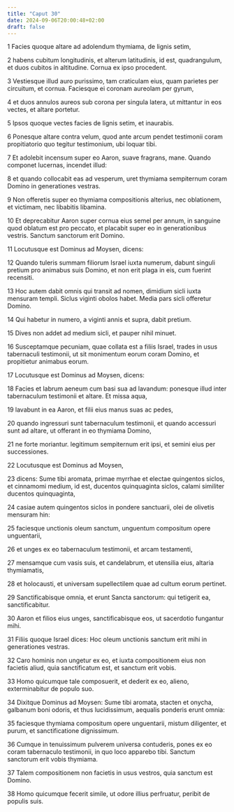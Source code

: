 ```yaml
---
title: "Caput 30"
date: 2024-09-06T20:00:48+02:00
draft: false
---
```



1 Facies quoque altare ad adolendum thymiama, de lignis setim,

2 habens cubitum longitudinis, et alterum latitudinis, id est, quadrangulum, et duos cubitos in altitudine. Cornua ex ipso procedent.

3 Vestiesque illud auro purissimo, tam craticulam eius, quam parietes per circuitum, et cornua. Faciesque ei coronam aureolam per gyrum,

4 et duos annulos aureos sub corona per singula latera, ut mittantur in eos vectes, et altare portetur.

5 Ipsos quoque vectes facies de lignis setim, et inaurabis.

6 Ponesque altare contra velum, quod ante arcum pendet testimonii coram propitiatorio quo tegitur testimonium, ubi loquar tibi.

7 Et adolebit incensum super eo Aaron, suave fragrans, mane. Quando componet lucernas, incendet illud:

8 et quando collocabit eas ad vesperum, uret thymiama sempiternum coram Domino in generationes vestras.

9 Non offeretis super eo thymiama compositionis alterius, nec oblationem, et victimam, nec libabitis libamina.

10 Et deprecabitur Aaron super cornua eius semel per annum, in sanguine quod oblatum est pro peccato, et placabit super eo in generationibus vestris. Sanctum sanctorum erit Domino.

11 Locutusque est Dominus ad Moysen, dicens:

12 Quando tuleris summam filiorum Israel iuxta numerum, dabunt singuli pretium pro animabus suis Domino, et non erit plaga in eis, cum fuerint recensiti.

13 Hoc autem dabit omnis qui transit ad nomen, dimidium sicli iuxta mensuram templi. Siclus viginti obolos habet. Media pars sicli offeretur Domino.

14 Qui habetur in numero, a viginti annis et supra, dabit pretium.

15 Dives non addet ad medium sicli, et pauper nihil minuet.

16 Susceptamque pecuniam, quae collata est a filiis Israel, trades in usus tabernaculi testimonii, ut sit monimentum eorum coram Domino, et propitietur animabus eorum.

17 Locutusque est Dominus ad Moysen, dicens:

18 Facies et labrum aeneum cum basi sua ad lavandum: ponesque illud inter tabernaculum testimonii et altare. Et missa aqua,

19 lavabunt in ea Aaron, et filii eius manus suas ac pedes,

20 quando ingressuri sunt tabernaculum testimonii, et quando accessuri sunt ad altare, ut offerant in eo thymiama Domino,

21 ne forte moriantur. legitimum sempiternum erit ipsi, et semini eius per successiones.

22 Locutusque est Dominus ad Moysen,

23 dicens: Sume tibi aromata, primae myrrhae et electae quingentos siclos, et cinnamomi medium, id est, ducentos quinquaginta siclos, calami similiter ducentos quinquaginta,

24 casiae autem quingentos siclos in pondere sanctuarii, olei de olivetis mensuram hin:

25 faciesque unctionis oleum sanctum, unguentum compositum opere unguentarii,

26 et unges ex eo tabernaculum testimonii, et arcam testamenti,

27 mensamque cum vasis suis, et candelabrum, et utensilia eius, altaria thymiamatis,

28 et holocausti, et universam supellectilem quae ad cultum eorum pertinet.

29 Sanctificabisque omnia, et erunt Sancta sanctorum: qui tetigerit ea, sanctificabitur.

30 Aaron et filios eius unges, sanctificabisque eos, ut sacerdotio fungantur mihi.

31 Filiis quoque Israel dices: Hoc oleum unctionis sanctum erit mihi in generationes vestras.

32 Caro hominis non ungetur ex eo, et iuxta compositionem eius non facietis aliud, quia sanctificatum est, et sanctum erit vobis.

33 Homo quicumque tale composuerit, et dederit ex eo, alieno, exterminabitur de populo suo.

34 Dixitque Dominus ad Moysen: Sume tibi aromata, stacten et onycha, galbanum boni odoris, et thus lucidissimum, aequalis ponderis erunt omnia:

35 faciesque thymiama compositum opere unguentarii, mistum diligenter, et purum, et sanctificatione dignissimum.

36 Cumque in tenuissimum pulverem universa contuderis, pones ex eo coram tabernaculo testimonii, in quo loco apparebo tibi. Sanctum sanctorum erit vobis thymiama.

37 Talem compositionem non facietis in usus vestros, quia sanctum est Domino.

38 Homo quicumque fecerit simile, ut odore illius perfruatur, peribit de populis suis.

